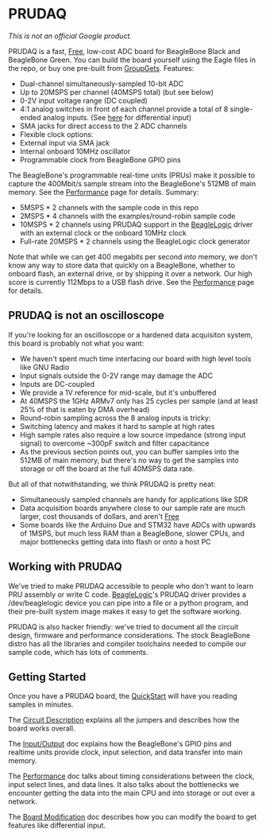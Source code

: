 # PRUDAQ
*This is not an official Google product.*

PRUDAQ is a fast, [Free](http://www.gnu.org/philosophy/free-sw.html), low-cost ADC board for BeagleBone Black and BeagleBone Green.  You can build the board yourself using the Eagle files in the repo, or buy one pre-built from [GroupGets](https://groupgets.com/).  Features:

* Dual-channel simultaneously-sampled 10-bit ADC
* Up to 20MSPS per channel (40MSPS total) (but see below)
* 0-2V input voltage range (DC coupled)
* 4:1 analog switches in front of each channel provide a total of 8 single-ended analog inputs.  (See [here](doc/BoardModification.md) for differential input)
* SMA jacks for direct access to the 2 ADC channels
* Flexible clock options:
 * External input via SMA jack
 * Internal onboard 10MHz oscillator
 * Programmable clock from BeagleBone GPIO pins

The BeagleBone's programmable real-time units (PRUs) make it possible to capture the 400Mbit/s sample stream into the BeagleBone's 512MB of main memory.  See the [Performance](doc/Performance.md) page for details.  Summary:

* 5MSPS * 2 channels with the sample code in this repo
* 2MSPS * 4 channels with the examples/round-robin sample code
* 10MSPS * 2 channels using PRUDAQ support in the [BeagleLogic](https://github.com/abhishek-kakkar/BeagleLogic) driver with an external clock or the onboard 10MHz clock
* Full-rate 20MSPS * 2 channels using the BeagleLogic clock generator

Note that while we can get 400 megabits per second *into* memory, we don't know any way to store data that quickly on a BeagleBone, whether to onboard flash, an external drive, or by shipping it over a network.  Our high score is currently 112Mbps to a USB flash drive.  See the [Performance](doc/Performance.md) page for details.

## PRUDAQ is not an oscilloscope

If you're looking for an oscilloscope or a hardened data acquisiton system, this board is probably not what you want:

* We haven't spent much time interfacing our board with high level tools like GNU Radio
* Input signals outside the 0-2V range may damage the ADC
* Inputs are DC-coupled
* We provide a 1V reference for mid-scale, but it's unbuffered
* At 40MSPS the 1GHz ARMv7 only has 25 cycles per sample (and at least 25% of that is eaten by DMA overhead)
* Round-robin sampling across the 8 analog inputs is tricky:
 * Switching latency and makes it hard to sample at high rates
 * High sample rates also require a low source impedance (strong input signal) to overcome ~300pF switch and filter capacitance
* As the previous section points out, you can buffer samples into the 512MB of main memory, but there's no way to get the samples into storage or off the board at the full 40MSPS data rate.

But all of that notwithstanding, we think PRUDAQ is pretty neat:
 
* Simultaneously sampled channels are handy for applications like SDR
* Data acquisition boards anywhere close to our sample rate are much larger, cost thousands of dollars, and aren't [Free](http://www.gnu.org/philosophy/free-sw.html)
* Some boards like the Arduino Due and STM32 have ADCs with upwards of 1MSPS, but much less RAM than a BeagleBone, slower CPUs, and major bottlenecks getting data into flash or onto a host PC

## Working with PRUDAQ

We've tried to make PRUDAQ accessible to people who don't want to learn PRU assembly or write C code. [BeagleLogic](https://github.com/abhishek-kakkar/BeagleLogic)'s PRUDAQ driver provides a /dev/beaglelogic device you can pipe into a file or a python program, and their pre-built system image makes it easy to get the software working.

PRUDAQ is also hacker friendly: we've tried to document all the circuit design, firmware and performance considerations.  The stock BeagleBone distro has all the libraries and compiler toolchains needed to compile our sample code, which has lots of comments.  

## Getting Started

Once you have a PRUDAQ board, the [QuickStart](doc/QuickStart.md) will have you reading samples in minutes.

The [Circuit Description](doc/CircuitDescription.md) explains all the jumpers and describes how the board works overall.

The [Input/Output](doc/InputOutput.md) doc explains how the BeagleBone's GPIO pins and realtime units provide clock, input selection, and data transfer into main memory.

The [Performance](doc/Performance.md) doc talks about timing considerations between the clock, input select lines, and data lines.  It also talks about the bottlenecks we encounter getting the data into the main CPU and into storage or out over a network.

The [Board Modification](doc/BoardModification.md) doc describes how you can modify the board to get features like differential input.
